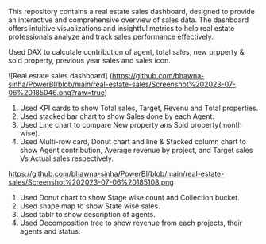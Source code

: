 This repository contains a real estate sales dashboard, designed to provide an interactive and comprehensive overview of sales data. The dashboard offers intuitive visualizations and insightful metrics to help real estate professionals analyze and track sales performance effectively.

Used DAX to calcutale contribution of agent, total sales, new prpperty & sold property,  previous year sales and sales icon.

![Real estate sales dashboard] (https://github.com/bhawna-sinha/PowerBI/blob/main/real-estate-sales/Screenshot%202023-07-06%20185046.png?raw=true)

1. Used KPI cards to show Total sales, Target, Revenu and Total properties.
2. Used stacked bar chart to show Sales done by each Agent.
3. Used Line chart to compare New property ans Sold property(month wise).
4. Used Multi-row card, Donut chart and line & Stacked column chart to show Agent contribution, Average revenue by project, and Target sales Vs Actual sales respectively.

https://github.com/bhawna-sinha/PowerBI/blob/main/real-estate-sales/Screenshot%202023-07-06%20185108.png

1. Used Donut chart to show Stage wise count and Collection bucket.
2. Used shape map to show State wise sales.
3. Used tablr to show description of agents.
4. Used Decomposition tree to show revenue from each projects, their agents and status.


